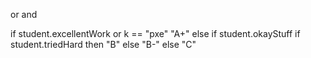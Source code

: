 or
and


if student.excellentWork or k == "pxe"
  "A+"
else if student.okayStuff
  if student.triedHard then "B" else "B-"
else
  "C"
